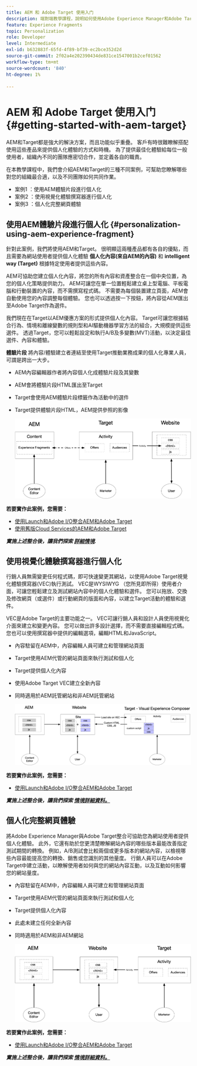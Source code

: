 ```yaml
---
title: AEM 和 Adobe Target 使用入门
description: 端對端教學課程，說明如何使用Adobe Experience Manager和Adobe Target建立和提供個人化體驗。 在本教學課程中，您還將瞭解端對端流程中涉及的不同角色，以及他們如何彼此合作
feature: Experience Fragments
topic: Personalization
role: Developer
level: Intermediate
exl-id: b632883f-65fd-4f89-bf39-ec2bce352d2d
source-git-commit: 2f02a4e202390434de831ce1547001b2cef01562
workflow-type: tm+mt
source-wordcount: '840'
ht-degree: 1%

---
```


# AEM 和 Adobe Target 使用入门 {#getting-started-with-aem-target}

AEM和Target都是強大的解決方案，而且功能似乎重疊。 客戶有時很難瞭解搭配使用這些產品來提供個人化體驗的方式和時機。 為了提供最佳化體驗給每位一般使用者，組織內不同的團隊應密切合作，並定義各自的職責。

在本教學課程中，我們會介紹AEM和Target的三種不同案例，可幫助您瞭解哪些對您的組織最合適，以及不同團隊如何共同作業。

* 案例1 ：使用AEM體驗片段進行個人化
* 案例2 ：使用視覺化體驗撰寫器進行個人化
* 案例3 ：個人化完整網頁體驗

## 使用AEM體驗片段進行個人化 {#personalization-using-aem-experience-fragment}

針對此案例，我們將使用AEM和Target。 很明顯這兩種產品都有各自的優點，而且需要為網站使用者提供個人化體驗 **個人化內容(來自AEM的內容)** 和 **intelligent way (Target)** 根據特定使用者提供這些內容。

AEM可協助您建立個人化內容，將您的所有內容和資產整合在一個中央位置，為您的個人化策略提供助力。 AEM可讓您在單一位置輕鬆建立桌上型電腦、平板電腦和行動裝置的內容，而不需撰寫程式碼。 不需要為每個裝置建立頁面，AEM會自動使用您的內容調整每個體驗。 您也可以透過按一下按鈕，將內容從AEM匯出至Adobe Target作為選件。

我們現在在Target以AEM優惠方案的形式提供個人化內容。 Target可讓您根據結合行為、情境和離線變數的規則型和AI驅動機器學習方法的組合，大規模提供這些選件。  透過Target，您可以輕鬆設定和執行A/B及多變數(MVT)活動，以決定最佳選件、內容和體驗。

**體驗片段** 將內容/體驗建立者連結至使用Target推動業務成果的個人化專業人員，可謂是跨出一大步。

* AEM內容編輯器作者將內容個人化成體驗片段及其變數
* AEM會將體驗片段HTML匯出至&#x200B;Target
* Target會&#x200B;使用AEM體驗片段標籤作為活動中的選件
* Target提供體驗片段HTML，AEM提供參照的影像

   ![使用體驗片段圖表進行個人化](assets/personalization-use-case-1/use-case-1-diagram.png)

**若要實作此案例，您需要：**

* [使用Launch和Adobe I/O整合AEM和Adobe Target](./implementation.md#integrating-aem-target-options)
* [使用舊版Cloud Services的AEM和Adobe Target](./implementation.md#integrating-aem-target-options)

***實施上述整合後，讓我們探索 [詳細情境](./personalization-use-case-1.md).***

## 使用視覺化體驗撰寫器進行個人化

行銷人員無需變更任何程式碼，即可快速變更其網站，以使用Adobe Target視覺化體驗撰寫器(VEC)執行測試。 VEC是WYSIWYG （您所見即所得）使用者介面，可讓您輕鬆建立及測試網站內容中的個人化體驗和選件。 您可以拖放、交換及修改網頁（或選件）或行動網頁的版面和內容，以建立Target活動的體驗和選件。

VEC是Adobe Target的主要功能之一。 VEC可讓行銷人員和設計人員使用視覺化介面來建立和變更內容。 您可以做出許多設計選擇，而不需要直接編輯程式碼。 您也可以使用撰寫器中提供的編輯選項，編輯HTML和JavaScript。

* 內容駐留在AEM中，內容編輯人員可建立和管理網站頁面
* Target使用AEM代管的網站頁面來執行測試和個人化
* Target提供個人化內容
* 使用Adobe Target VEC建立全新內容
* 同時適用於AEM託管網站和非AEM託管網站

   ![使用視覺化體驗撰寫器圖表進行個人化](assets/personalization-use-case-3/use-case-diagram-3.png)

**若要實作此案例，您需要：**

* [使用Launch和Adobe I/O整合AEM和Adobe Target](./implementation.md#integrating-aem-target-options)

***實施上述整合後，讓我們探索 [情境詳細資料。](./personalization-use-case-3.md)***

## 個人化完整網頁體驗

將Adobe Experience Manager與Adobe Target整合可協助您為網站使用者提供個人化體驗。 此外，它還有助於您更清楚瞭解網站內容的哪些版本最能改善指定測試期間的轉換。 例如，A/B測試會比較兩個或更多版本的網站內容，以檢視哪些內容最能提高您的轉換、銷售或您識別的其他量度。 行銷人員可以在Adobe Target中建立活動，以瞭解使用者如何與您的網站內容互動，以及互動如何影響您的網站量度。

* 內容駐留在AEM中，內容編輯人員可建立和管理網站頁面
* Target使用AEM代管的網站頁面來執行測試和個人化
* Target提供個人化內容
* 此處未建立任何全新內容
* 同時適用於AEM和非AEM網站

   ![圖表](assets/personalization-use-case-2/use-case-2-diagram.png)

**若要實作此案例，您需要：**

* [使用Launch和Adobe I/O整合AEM和Adobe Target](./implementation.md#integrating-aem-target-options)

***實施上述整合後，讓我們探索 [情境詳細資料。](./personalization-use-case-2.md)***
